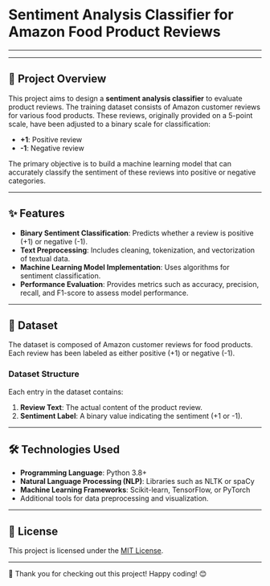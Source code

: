 # **Sentiment Analysis Classifier for Amazon Food Product Reviews**

---

---

## **📌 Project Overview**

This project aims to design a **sentiment analysis classifier** to evaluate product reviews. The training dataset consists of Amazon customer reviews for various food products. These reviews, originally provided on a 5-point scale, have been adjusted to a binary scale for classification:

- **+1**: Positive review
- **-1**: Negative review

The primary objective is to build a machine learning model that can accurately classify the sentiment of these reviews into positive or negative categories.

---

## **✨ Features**

- **Binary Sentiment Classification**: Predicts whether a review is positive (+1) or negative (-1).
- **Text Preprocessing**: Includes cleaning, tokenization, and vectorization of textual data.
- **Machine Learning Model Implementation**: Uses algorithms for sentiment classification.
- **Performance Evaluation**: Provides metrics such as accuracy, precision, recall, and F1-score to assess model performance.

---

## **📂 Dataset**

The dataset is composed of Amazon customer reviews for food products. Each review has been labeled as either positive (+1) or negative (-1).

### **Dataset Structure**

Each entry in the dataset contains:

1. **Review Text**: The actual content of the product review.
2. **Sentiment Label**: A binary value indicating the sentiment (+1 or -1).

---

## **🛠️ Technologies Used**

- **Programming Language**: Python 3.8+
- **Natural Language Processing (NLP)**: Libraries such as NLTK or spaCy
- **Machine Learning Frameworks**: Scikit-learn, TensorFlow, or PyTorch
- Additional tools for data preprocessing and visualization.

---

## **📜 License**

This project is licensed under the [MIT License](LICENSE).

---

🎉 Thank you for checking out this project! Happy coding! 😊


